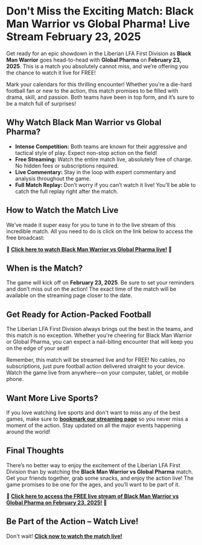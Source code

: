 # Don't Miss the Exciting Match: Black Man Warrior vs Global Pharma! Live Stream February 23, 2025

Get ready for an epic showdown in the Liberian LFA First Division as **Black Man Warrior** goes head-to-head with **Global Pharma** on **February 23, 2025**. This is a match you absolutely cannot miss, and we’re offering you the chance to watch it live for FREE!

Mark your calendars for this thrilling encounter! Whether you're a die-hard football fan or new to the action, this match promises to be filled with drama, skill, and passion. Both teams have been in top form, and it’s sure to be a match full of surprises!

## Why Watch Black Man Warrior vs Global Pharma?

- **Intense Competition:** Both teams are known for their aggressive and tactical style of play. Expect non-stop action on the field!
- **Free Streaming:** Watch the entire match live, absolutely free of charge. No hidden fees or subscriptions required.
- **Live Commentary:** Stay in the loop with expert commentary and analysis throughout the game.
- **Full Match Replay:** Don’t worry if you can’t watch it live! You’ll be able to catch the full replay right after the match.

## How to Watch the Match Live

We’ve made it super easy for you to tune in to the live stream of this incredible match. All you need to do is click on the link below to access the free broadcast:

**🔴 [Click here to watch Black Man Warrior vs Global Pharma live!](https://tinyurl.com/livestreamfreeo?st=Black+Man+Warrior+vs+Global+Pharma&si=gh) 🔴**

## When is the Match?

The game will kick off on **February 23, 2025**. Be sure to set your reminders and don’t miss out on the action! The exact time of the match will be available on the streaming page closer to the date.

## Get Ready for Action-Packed Football

The Liberian LFA First Division always brings out the best in the teams, and this match is no exception. Whether you're cheering for Black Man Warrior or Global Pharma, you can expect a nail-biting encounter that will keep you on the edge of your seat!

Remember, this match will be streamed live and for FREE! No cables, no subscriptions, just pure football action delivered straight to your device. Watch the game live from anywhere—on your computer, tablet, or mobile phone.

## Want More Live Sports?

If you love watching live sports and don't want to miss any of the best games, make sure to **[bookmark our streaming page](https://tinyurl.com/livestreamfreeo?st=Black+Man+Warrior+vs+Global+Pharma&si=gh)** so you never miss a moment of the action. Stay updated on all the major events happening around the world!

## Final Thoughts

There’s no better way to enjoy the excitement of the Liberian LFA First Division than by watching the **Black Man Warrior vs Global Pharma** match. Get your friends together, grab some snacks, and enjoy the action live! The game promises to be one for the ages, and you’ll want to be part of it.

**🎥 [Click here to access the FREE live stream of Black Man Warrior vs Global Pharma on February 23, 2025!](https://tinyurl.com/livestreamfreeo?st=Black+Man+Warrior+vs+Global+Pharma&si=gh) 🎥**

## Be Part of the Action – Watch Live!

Don't wait! **[Click now to watch the match live!](https://tinyurl.com/livestreamfreeo?st=Black+Man+Warrior+vs+Global+Pharma&si=gh)**
